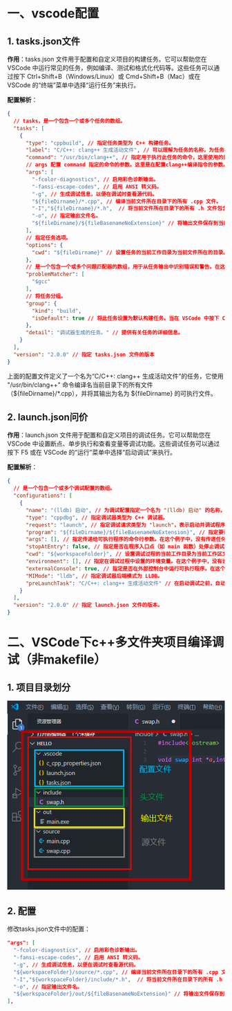 # 一、vscode配置
## 1. tasks.json文件
**作用**：tasks.json 文件用于配置和自定义项目的构建任务。它可以帮助您在 VSCode 中运行常见的任务，例如编译、测试和格式化代码等。这些任务可以通过按下 Ctrl+Shift+B（Windows/Linux）或 Cmd+Shift+B（Mac）或在 VSCode 的“终端”菜单中选择“运行任务”来执行。

**配置解析**：
```json
{
  // tasks，是一个包含一个或多个任务的数组。
  "tasks": [
    {
      "type": "cppbuild", // 指定任务类型为 C++ 构建任务。
      "label": "C/C++: clang++ 生成活动文件", // 可以理解为任务的名称，为任务指定一个名为 "C/C++: clang++ 生成活动文件" 的标签，以便在 VSCode 中识别和引用此任务。
      "command": "/usr/bin/clang++", // 指定用于执行此任务的命令，这里使用的是 clang++ 编译器。
      // args 配置 command 指定的命令的参数。这里是在配置clang++编译指令的参数。
      "args": [
        "-fcolor-diagnostics", // 启用彩色诊断输出。
        "-fansi-escape-codes", // 启用 ANSI 转义码。
        "-g", // 生成调试信息，以便在调试时查看源代码。
        "${fileDirname}/*.cpp", // 编译当前文件所在目录下的所有 .cpp 文件。
        "-I","${fileDirname}/*.h",  // 将当前文件所在目录下的所有 .h 文件包含到编译过程中。
        "-o", // 指定输出文件名。
        "${fileDirname}/${fileBasenameNoExtension}" // 将输出文件保存到当前文件所在目录，并使用不带扩展名的当前文件名作为输出文件名。
      ],
      // 指定任务选项。
      "options": {
        "cwd": "${fileDirname}" // 设置任务的当前工作目录为当前文件所在的目录。
      },
      // 是一个包含一个或多个问题匹配器的数组，用于从任务输出中识别错误和警告。在这个例子中，使用了 $gcc 问题匹配器，它可以识别 GCC 和 Clang 编译器的错误和警告。
      "problemMatcher": [
        "$gcc"
      ],
      // 将任务分组。
      "group": {
        "kind": "build",
        "isDefault": true // 将此任务设置为默认构建任务。当在 VSCode 中按下 Ctrl+Shift+B（Windows/Linux）或 Cmd+Shift+B（Mac）时，将执行此任务。
      },
      "detail": "调试器生成的任务。" // 提供有关任务的详细信息。
    }
  ],
  "version": "2.0.0" // 指定 tasks.json 文件的版本
}
```
上面的配置文件定义了一个名为“C/C++: clang++ 生成活动文件”的任务，它使用 "/usr/bin/clang++" 命令编译名当前目录下的所有文件（${fileDirname}/*.cpp），并将其输出为名为 ${fileDirname} 的可执行文件。

## 2. launch.json问价
**作用**：launch.json 文件用于配置和自定义项目的调试任务。它可以帮助您在 VSCode 中设置断点、单步执行和查看变量等调试功能。这些调试任务可以通过按下 F5 或在 VSCode 的“运行”菜单中选择“启动调试”来执行。

**配置解析**：
```json
{
  // 是一个包含一个或多个调试配置的数组。
  "configurations": [
    {
      "name": "(lldb) 启动", // 为调试配置指定一个名为 "(lldb) 启动" 的名称，以便在 VSCode 中识别和引用此配置。
      "type": "cppdbg", // 指定调试器类型为 C++ 调试器。
      "request": "launch", // 指定调试请求类型为 "launch"，表示启动并调试程序。
      "program": "${fileDirname}/${fileBasenameNoExtension}", // 指定要调试的可执行程序。在这个例子中，它使用当前文件所在目录下的不带扩展名的当前文件名作为可执行程序。
      "args": [], // 指定传递给可执行程序的命令行参数。在这个例子中，没有传递任何参数。
      "stopAtEntry": false, // 指定是否在程序入口点（如 main 函数）处停止调试器。在这个例子中，设置为 false，表示调试器不会在程序入口点处停止。
      "cwd": "${workspaceFolder}", // 设置调试过程的当前工作目录为当前工作区文件夹。
      "environment": [], // 指定在调试过程中设置的环境变量。在这个例子中，没有设置任何环境变量。
      "externalConsole": true, // 指定是否在外部控制台中运行可执行程序。在这个例子中，设置为 true，表示在外部控制台中运行程序。
      "MIMode": "lldb", // 指定调试器后端模式为 LLDB。
      "preLaunchTask": "C/C++: clang++ 生成活动文件" // 在启动调试之前，自动执行名为 "C/C++: clang++ 生成活动文件" 的任务（在 tasks.json 中定义）来构建项目。
    }
  ],
  "version": "2.0.0" // 指定 launch.json 文件的版本。
}
```

# 二、VSCode下c++多文件夹项目编译调试（非makefile）
## 1. 项目目录划分
![Alt text](pics/vscode%20c++%20非makefile%20目录划分.png)

## 2. 配置
修改tasks.json文件中的配置：
```json
"args": [
  "-fcolor-diagnostics", // 启用彩色诊断输出。
  "-fansi-escape-codes", // 启用 ANSI 转义码。
  "-g", // 生成调试信息，以便在调试时查看源代码。
  "${workspaceFolder}/source/*.cpp", // 编译当前文件所在目录下的所有 .cpp 文件。
  "-I","${workspaceFolder}/include/*.h",  // 将当前文件所在目录下的所有 .h 文件包含到编译过程中。
  "-o", // 指定输出文件名。
  "${workspaceFolder}/out/${fileBasenameNoExtension}" // 将输出文件保存到当前文件所在目录，并使用不带扩展名的当前文件名作为输出文件名。
],
```